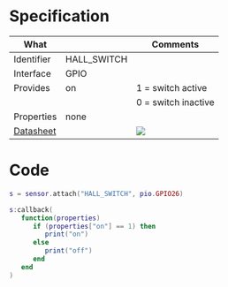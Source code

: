 # Specification

| What         |             | Comments                   |
|--------------|-------------|----------------------------|
| Identifier   | HALL_SWITCH |                            |
| Interface    | GPIO        |                            |
| Provides     | on          | 1 = switch active          |
|              |             | 0 = switch inactive        |
| Properties   | none        |                            |
| [Datasheet](http://www.hyzt.com/manager/upimg/2007328165759.pdf)    |             | ![](http://git.whitecatboard.org/hall_switch.jpg)                           |


# Code

```lua
s = sensor.attach("HALL_SWITCH", pio.GPIO26)

s:callback(
   function(properties)
      if (properties["on"] == 1) then
         print("on")
      else
         print("off")
      end
   end
)
```